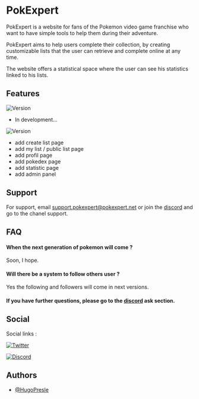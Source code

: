 
# PokExpert

PokExpert is a website for fans of the Pokemon video game franchise who want to have simple tools to help them during their adventure.

PokExpert aims to help users complete their collection, by creating customizable lists that the user can retrieve and complete online at any time.

The website offers a statistical space where the user can see his statistics linked to his lists.


## Features
![Version](https://img.shields.io/badge/Version-v1.1.0-red)
- In development...

![Version](https://img.shields.io/badge/Version-v1.0.0-blue)
- add create list page
- add my list / public list page
- add profil page  
- add pokedex page 
- add statistic page
- add admin panel  

 

  
## Support

For support, email support.pokexpert@pokexpert.net or join the [discord](https://discord.gg/xMbSU7WRFU) and go to the chanel support.

  
## FAQ

#### When the next generation of pokemon will come ?

Soon, I hope.

#### Will there be a system to follow others user ?

Yes the following and followers will come in next versions.

#### If you have further questions, please go to the [discord](https://discord.gg/xMbSU7WRFU) ask section.

  
## Social

Social links :

[![Twitter](https://img.shields.io/twitter/url?style=social&url=https%3A%2F%2Ftwitter.com%2FPok_Expert)](https://twitter.com/Pok_Expert)

[![Discord](https://img.shields.io/badge/Discord-PokExpert-lightgrey)](https://discord.gg/xMbSU7WRFU)


  
## Authors

- [@HugoPresle](https://www.github.com/HugoPresle)

  
